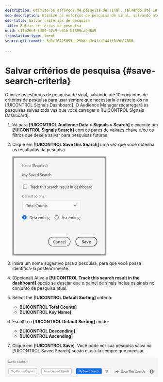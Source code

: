 ```yaml
---
description: Otimize os esforços de pesquisa de sinal, salvando até 10 conjuntos de critérios de pesquisa para usar sempre que necessário, e rastreie-os no Painel. O Audience Manager recarregará as pesquisas salvas toda vez que você carregar o Painel.
seo-description: Otimize os esforços de pesquisa de sinal, salvando até 10 conjuntos de critérios de pesquisa para usar sempre que necessário, e rastreie-os no Painel. O Audience Manager recarregará as pesquisas salvas toda vez que você carregar o Painel.
seo-title: Salvar critérios de pesquisa
title: Salvar critérios de pesquisa
uuid: c17b26e0-f489-47c9-b41b-bf895ca9d8a5
translation-type: tm+mt
source-git-commit: 3d8f16725053ae29bdba8e4fcd144ff0b9b67880

---
```



# Salvar critérios de pesquisa {#save-search-criteria}

Otimize os esforços de pesquisa de sinal, salvando até 10 conjuntos de critérios de pesquisa para usar sempre que necessário e rastreie-os no [!UICONTROL Signals Dashboard]. O Audience Manager recarregará as pesquisas salvas toda vez que você carregar o [!UICONTROL Signals Dashboard].

1. Vá para **[!UICONTROL Audience Data > Signals > Search]** e execute um **[!UICONTROL Signals Search]** com os pares de valores chave e/ou os filtros que deseja salvar para pesquisas futuras.
1. Clique em **[!UICONTROL Save this Search]** uma vez que você obtenha os resultados da pesquisa.

   ![Resultado da etapa](assets/save-search-criteria.png)
1. Insira um nome sugestivo para a pesquisa, para que você possa identificá-la posteriormente.
1. (Opcional) Ative a **[!UICONTROL Track this search result in the dashboard]** opção se desejar que o painel de sinais inclua os sinais no conjunto de pesquisa atual.
1. Select the **[!UICONTROL Default Sorting]** criteria:
   * **[!UICONTROL Total Counts]**
   * **[!UICONTROL Key Name]**
1. Escolha o **[!UICONTROL Default Sorting]** modo:
   * **[!UICONTROL Descending]**
   * **[!UICONTROL Ascending]**
1. Clique em **[!UICONTROL Save]**. Você pode ver sua pesquisa salva na [!UICONTROL Saved Search] seção e usá-la sempre que precisar.

![pesquisa salva](assets/saved-search.png)
